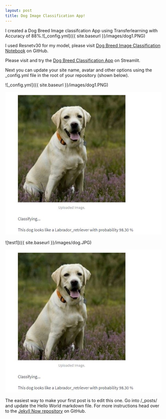 ```yaml
---
layout: post
title: Dog Image Classification App!
---
```

I created a Dog Breed Image classifcation App using Transferlearning with Accuracy of 88%.![_config.yml]({{ site.baseurl }}/images/dog1.PNG)

I used Resnetv30 for my model, please visit [Dog Breed Image Classification Notebook](https://github.com/barryclark/jekyll-now) on GitHub.

Please visit and try the [Dog Breed Classification App](https://carlos-lesser-dog-app-dog-app-38wto4.streamlitapp.com/) on Streamlit.





Next you can update your site name, avatar and other options using the _config.yml file in the root of your repository (shown below).

![_config.yml]({{ site.baseurl }}/images/dog1.PNG)

![APP](images/dog.JPG)

![test1]({{ site.baseurl }}/images/dog.JPG)

![test2](/images/dog.JPG)





The easiest way to make your first post is to edit this one. Go into /_posts/ and update the Hello World markdown file. For more instructions head over to the [Jekyll Now repository](https://github.com/barryclark/jekyll-now) on GitHub.
